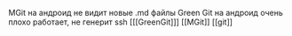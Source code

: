 MGit на андроид не видит новые .md файлы
Green Git на андроид очень плохо работает, не генерит ssh
[[[GreenGit]]] [[MGit]] [[git]]